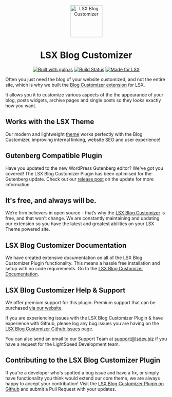 <p align="center"><a target="_blank" href="https://lsx.lsdev.biz/"><img width="100px;" src="https://lsx.lsdev.biz/wp-content/uploads/2019/03/Blog-Customizer.svg" alt="LSX Blog Customizer"></a>
</p>
<h1 align="center">LSX Blog Customizer</h1>

<p align="center">
    <a href="http://gulpjs.com/"><img src="https://img.shields.io/badge/built%20with-gulp.js-green.svg" alt="Built with gulp.js"></a> 
    <a href="https://travis-ci.org/lightspeeddevelopment/lsx-blog-customizer"><img src="https://travis-ci.org/lightspeeddevelopment/lsx-blog-customizer.svg?branch=master" alt="Build Status"></a>
    <a href="https://lsx.lsdev.biz/"><img src="https://lsx.lsdev.biz/wp-content/uploads/2019/06/Designed-for-LSX-Theme-blue.png" alt="Made for LSX"></a>
</p>

Often you just need the blog of your website customized, and not the entire site, which is why we built the [Blog Customizer extension](https://lsx.lsdev.biz/extensions/blog-customizer/) for LSX. 

It allows you it to customize various aspects of the the appearance of your blog, posts widgets, archive pages and single posts so they looks exactly how you want.

## Works with the LSX Theme
Our modern and lightweight [theme](https://lsx.lsdev.biz/) works perfectly with the Blog Customizer, improving internal linking, website SEO and user experience! 

## Gutenberg Compatible Plugin
Have you updated to the new WordPress Gutenberg editor? We've got you covered! The LSX Blog Customizer Plugin has been optimised for the Gutenberg update. Check out our [release post](https://lsx.lsdev.biz/lsx-blocks-available-on-wordpress-org/) on the update for more information.

## It's free, and always will be.
We’re firm believers in open source - that’s why the [LSX Blog Customizer](https://lsx.lsdev.biz/extensions/lsx-blog-customizer/) is free, and that won't change. We are constantly maintaining and updating our extension so you have the latest and greatest abilities on your LSX Theme powered site. 

## LSX Blog Customizer Documentation

We have created extensive documentation on all of the LSX Blog Customizer Plugin functionality. This means a hassle free installation and setup with no code requirements. Go to the [LSX Blog Customizer Documentation](https://lsx.lsdev.biz/documentation/lsx-blog-customizer/).

## LSX Blog Customizer Help & Support

We offer premium support for this plugin. Premium support that can be purchased [via our website](https://www.lsdev.biz/services/support/).

If you are experiencing issues with the LSX Blog Customizer Plugin & have experience with Github, please log any bug issues you are having on the [LSX Blog Customizer Github Issues](https://github.com/lightspeeddevelopment/lsx-blog-customizer/issues/) page.

You can also send an email to our Support Team at [support@lsdev.biz](support@lsdev.biz) if you have a request for the LightSpeed Development team.

## Contributing to the LSX Blog Customizer Plugin

If you're a developer who's spotted a bug issue and have a fix, or simply have functionality you think would extend our core theme, we are always happy to accept your contribution! Visit the [LSX Blog Customizer Plugin on Github](https://github.com/lightspeeddevelopment/lsx-blog-customizer/) and submit a Pull Request with your updates.